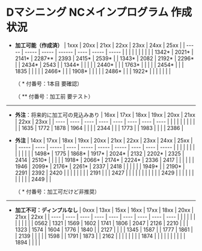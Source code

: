 # Dマシニング NCメインプログラム 作成状況

- **加工可能（作成済）**
  | 1xxx  | 20xx  | 21xx  | 22xx   | 23xx | 24xx  | 25xx  |
  | ----- | ----- | ----- | ------ | ---- | ----- | ----- |
  |       |       |       |        |      |       |       |
  | 1342* | 2021* | 2141* | 2287** | 2393 | 2415* | 2539* |
  | 1343* | 2082  | 2192* | 2296*  |      | 2434* | 2543  |
  | 1344* |       |       |        |      | 2440* |       |
  | 1763* |       |       |        |      | 2454* |       |
  | 1835  |       |       |        |      | 2466* |       |
  | 1908* |       |       |        |      | 2486* |       |
  | 1922* |       |       |        |      |       |       |

  （ * 付番号：1本目 要確認）

  （ ** 付番号：加工前 要テスト）

---

- **外注**：将来的に加工可の見込みあり
  | 16xx | 17xx | 18xx | 19xx | 20xx | 21xx | 22xx | 23xx |
  | ---- | ---- | ---- | ---- | ---- | ---- | ---- | ---- |
  |      |      |      |      |      |      |      |      |
  | 1635 | 1772 | 1878 | 1964 |      |      |      | 2344 |
  |      | 1773 |      | 1983 |      |      |      | 2386 |


- **外注**
  | 14xx  | 17xx | 18xx  | 19xx  | 20xx  | 21xx  | 22xx  | 23xx | 24xx | 25xx  |
  | ----- | ---- | ----- | ----  | ----- | ----- | ----- | ---- | ---- | ----- |
  |       |      |       |       |       |       |       |      |      |       |
  | 1498* | 1775 | 1868* | 1917* | 2024* | 2132  | 2202* | 2325 | 2414 | 2510* |
  |       |      |       | 1918* | 2066* | 2174* | 2224* | 2336 | 2417 |       |
  |       |      |       | 1946  | 2099* | 2176* | 2261* | 2337 | 2418 |       |
  |       |      |       | 1949* |       | 2190* | 2291  | 2392 | 2420 |       |
  |       |      |       |       |       | 2191  |       |      | 2427 |       |
  |       |      |       |       |       |       |       |      | 2429 |       |
  |       |      |       |       |       |       |       |      | 2449 |       |
  
  （ * 付番号：加工可だけど非推奨）

---

- **加工不可：ディンプルなし**
  | 0xxx | 13xx | 15xx | 16xx | 17xx | 18xx | 20xx | 21xx | 22xx |
  | ---- | ---- | ---- | ---- | ---- | ---- | ---- | ---- | ---- |
  |      |      |      |      |      |      |      |      |      |
  | 0562 | 1321 | 1569 | 1602 | 1741 | 1806 | 2047 | 2126 | 2210 |
  |      | 1323 | 1574 | 1604 | 1776 | 1840 |      | 2127 |      |
  |      | 1345 | 1587 |      | 1777 | 1861 |      | 2139 |      |
  |      |      | 1598 |      | 1791 | 1873 |      | 2162 |      |
  |      |      |      |      |      | 1874 |      |      |      |
  |      |      |      |      |      | 1894 |      |      |      |
